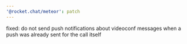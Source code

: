 ```yaml
---
'@rocket.chat/meteor': patch
---
```


fixed: do not send push notifications about videoconf messages when a push was already sent for the call itself
